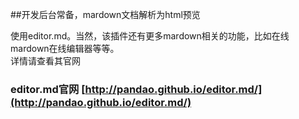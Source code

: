 ##开发后台常备，mardown文档解析为html预览

使用editor.md。当然，该插件还有更多mardown相关的功能，比如在线mardown在线编辑器等等。  
详情请查看其官网
### editor.md官网 [http://pandao.github.io/editor.md/](http://pandao.github.io/editor.md/)

